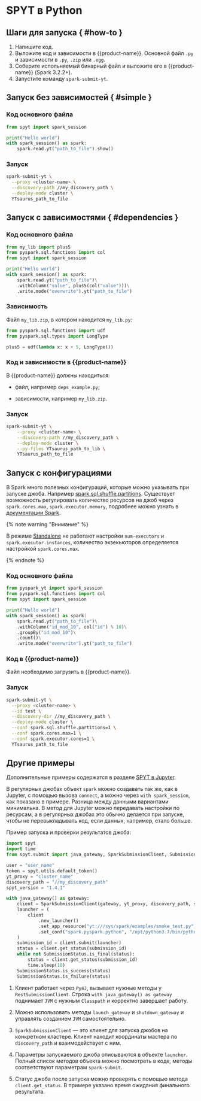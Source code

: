 # SPYT в Python

##  Шаги для запуска { #how-to }

1. Напишите код.
2. Выложите код и зависимости в {{product-name}}. Основной файл `.py` и зависимости в `.py`, `.zip` или `.egg`.
3. Соберите испольняемый бинарный файл и выложите его в {{product-name}} (Spark 3.2.2+).
4. Запустите команду `spark-submit-yt`.


## Запуск без зависимостей  { #simple }

### Код основного файла

```python
from spyt import spark_session

print("Hello world")
with spark_session() as spark:
    spark.read.yt("path_to_file").show()

```

### Запуск

```bash
spark-submit-yt \
  --proxy <cluster-name> \
  --discovery-path //my_discovery_path \
  --deploy-mode cluster \
  YTsaurus_path_to_file
```

## Запуск с зависимостями  { #dependencies }

### Код основного файла

```python
from my_lib import plus5
from pyspark.sql.functions import col
from spyt import spark_session

print("Hello world")
with spark_session() as spark:
    spark.read.yt("path_to_file")\
	.withColumn("value", plus5(col("value")))\
	.write.mode("overwrite").yt("path_to_file")

```

### Зависимость

 Файл `my_lib.zip`, в котором находится `my_lib.py`:

```python
from pyspark.sql.functions import udf
from pyspark.sql.types import LongType

plus5 = udf(lambda x: x + 5, LongType())

```

### Код и зависимости в {{product-name}}

В {{product-name}} должны находиться:

- файл, например `deps_example.py`;

- зависимости, например `my_lib.zip`.

### Запуск

```bash
spark-submit-yt \
    --proxy <cluster-name> \
    --discovery-path //my_discovery_path \
    --deploy-mode cluster \
    --py-files YTsaurus_path_to_lib \
    YTsaurus_path_to_file

```
## Запуск с конфигурациями

В Spark много полезных конфигураций, которые можно указывать при запуске джоба. Например [spark.sql.shuffle.partitions](https://spark.apache.org/docs/latest/sql-performance-tuning.html). Существует возможность регулировать количество ресурсов на джоб через `spark.cores.max`, `spark.executor.memory`, подробнее можно узнать в [документации Spark](https://spark.apache.org/docs/latest/configuration.html#application-properties).

{% note warning "Внимание" %}

В режиме [Standalone](../../../../../user-guide/data-processing/spyt/cluster/cluster-desc.md#spark-standalone) не работают настройки `num-executors` и `spark.executor.instances`, количество экзекьюторов определяется настройкой `spark.cores.max`.

{% endnote %}

### Код основного файла

```python
from pyspark_yt import spark_session
from pyspark.sql.functions import col
from spyt import spark_session

print("Hello world")
with spark_session() as spark:
    spark.read.yt("path_to_file")\
	.withColumn("id_mod_10", col("id") % 10)\
	.groupBy("id_mod_10")\
	.count()\
	.write.mode("overwrite").yt("path_to_file")

```

  ### Код в {{product-name}}

 Файл необходимо загрузить в {{product-name}}.

  ### Запуск

  ```bash
spark-submit-yt \
    --proxy <cluster-name> \
    --id test \
    --discovery-dir //my_discovery_path \
    --deploy-mode cluster \
    --conf spark.sql.shuffle.partitions=1 \
    --conf spark.cores.max=1 \
    --conf spark.executor.cores=1 \
    YTsaurus_path_to_file
  ```





## Другие примеры

Дополнительные примеры содержатся в разделе [SPYT в Jupyter](../../../../../user-guide/data-processing/spyt/API/spyt-jupyter.md).

В регулярных джобах объект `spark` можно создавать так же, как в Jupyter, с помощью вызова `connect`, а можно через `with spark_session`, как показано в примере. Разница между данными вариантами минимальна. В метод для Jupyter можно передавать настройки по ресурсам, а в регулярных джобах это обычно делается при запуске, чтобы не перевыкладывать код, если данных, например, стало больше.

Пример запуска и проверки результатов джоба:

```python
import spyt
import time
from spyt.submit import java_gateway, SparkSubmissionClient, SubmissionStatus

user = "user_name"
token = spyt.utils.default_token()
yt_proxy = "cluster_name"
discovery_path = "//my_discovery_path"
spyt_version = "1.4.1"

with java_gateway() as gateway:
    client = SparkSubmissionClient(gateway, yt_proxy, discovery_path, spyt_version, user, token)
    launcher = (
        client
            .new_launcher()
            .set_app_resource("yt:///sys/spark/examples/smoke_test.py")
            .set_conf("spark.pyspark.python", "/opt/python3.7/bin/python3.7")
    )
    submission_id = client.submit(launcher)
    status = client.get_status(submission_id)
    while not SubmissionStatus.is_final(status):
        status = client.get_status(submission_id)
        time.sleep(10)
    SubmissionStatus.is_success(status)
    SubmissionStatus.is_failure(status)

```

1. Клиент работает через `Py4J`, вызывает нужные методы у `RestSubmissionClient`. Строка `with java_gateway() as gateway`  поднимает `JVM` с нужным `Classpath` и корректно завершает работу.

2. Можно использовать методы `launch_gateway` и `shutdown_gateway` и управлять созданием `JVM` самостоятельно.

3. `SparkSubmissionClient` — это клиент для запуска джобов на конкретном кластере. Клиент находит координаты мастера по `discovery_path` и взаимодействует с ним.

4. Параметры запускаемого джоба описываются в объекте `launcher`. Полный список методов объекта можно посмотреть в коде, методы соответствуют параметрам `spark-submit`.

5. Статус джоба после запуска можно проверять с помощью метода `client.get_status`. В примере указано время ожидания финального результата.

